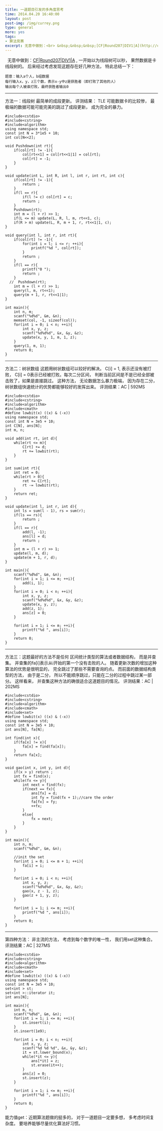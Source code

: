 ```yaml
---
title: 一道题目引发的多角度思考
time: 2014.04.20 16:40:00
layout: post
post-img: /img/currey.png
type: general
more: yes
tags:
- 算法竞赛
excerpt: 无意中做到：<br> &nbsp;&nbsp;&nbsp;[CF|Round207|DIV1|A](http://codeforces.com/contest/356/problem/A)<br>一开始以为线段树可以秒， 果然数据是卡线段树的。后来经过考虑发现这题存在好几种方法， 特此总结一下。
---
```


&nbsp;&nbsp;无意中做到：[CF|Round207|DIV1|A](http://codeforces.com/contest/356/problem/A) , 一开始以为线段树可以秒， 果然数据是卡线段树的。
后来经过考虑发现这题存在好几种方法， 特此总结一下：

```
题意：输入a个人，b组数据
每行输入x，y，z三个数，表示x-y中z是获胜者（即打败了其他的人）
输出每个人被谁打败，最终获胜者输出0
```
---
方法一：线段树
最简单的成段更新。 评测结果： TLE 
可能数据卡的比较惨， 最极端的数据可能可能完美的跳过了成段更新， 成为完全的暴力。

```
#include<cstdio>
#include<cstring>
#include<algorithm>
using namespace std;
const int N = 3*1e5 + 10;
int col[N<<2];

void Pushdown(int rt){
    if(col[rt] != -1){
        col[rt<<1] = col[rt<<1|1] = col[rt];
        col[rt] = -1;
    }
}

void update(int L, int R, int l, int r, int rt, int c){
    if(col[rt] != -1){
        return ;
    }
    if(l == r){
        if(l != c) col[rt] = c;
        return ;
    }
    Pushdown(rt);
    int m = (l + r) >> 1;
    if(L <= m) update(L, R, l, m, rt<<1, c);
    if(R > m) update(L, R, m + 1, r, rt<<1|1, c);
}

void query(int l, int r, int rt){
    if(col[rt] != -1){
        for(int i = l; i <= r; ++i){
            printf("%d ", col[rt]);
        }
        return ;
    }
    if(l == r){
        printf("0 ");
        return ;
    }
  //  Pushdown(rt);
    int m = (l + r) >> 1;
    query(l, m, rt<<1);
    query(m + 1, r, rt<<1|1);
}

int main(){
    int n, m;
    scanf("%d%d", &m, &n);
    memset(col, -1, sizeof(col));
    for(int i = 0; i < n; ++i){
        int x, y, z;
        scanf("%d%d%d", &x, &y, &z);
        update(x, y, 1, m, 1, z);
    }
    query(1, m, 1);
    return 0;
}
```
---
方法二：树状数组
这题用树状数组可以较好的解决。
C[i] = 1, 表示还没有被打败， C[i] = 0表示已经被打败。每次二分区间， 判断当前区间是不是已经全部被击败了，如果是直接跳过。
这种方法， 无论数据怎么暴力极端， 因为存在二分，树状数组快速统计的优势都能够较好的发挥出来。 评测结果：AC | 592MS

```
#include<cstdio>
#include<cstring>
#include<algorithm>
#include<cmath>
#define lowbit(x) ((x) & (-x))
using namespace std;
const int N = 3e5 + 10;
int C[N], ans[N];
int m, n;

void add(int rt, int d){
    while(rt <= m){
        C[rt] += d;
        rt += lowbit(rt);
    }
}

int sum(int rt){
    int ret = 0;
    while(rt > 0){
        ret += C[rt];
        rt -= lowbit(rt);
    }
    return ret;
}

void update(int l, int r, int d){
    int ls = sum(l - 1), rs = sum(r);
    if(ls == rs){
        return ;
    }
    if(l == r){
        add(l, -1);
        ans[l] = d;
        return ;
    }
    int m = (l + r) >> 1;
    update(l, m, d);
    update(m + 1, r, d);
}

int main(){
    scanf("%d%d", &m, &n);
    for(int i = 1; i <= m; ++i){
        add(i, 1);
    }
    for(int i = 0; i < n; ++i){
        int x, y, z;
        scanf("%d%d%d", &x, &y, &z);
        update(x, y, z);
        add(z, 1);
        ans[z] = 0;
    }

    for(int i = 1; i <= m; ++i){
        printf("%d ", ans[i]);
    }
    return 0;
}
```

---
方法三：这题最好的方法不是任何 区间统计类型的算法或者数据结构， 而是并查集。
并查集的fa[i]表示从i开始的第一个没有击败的人。 随着更新次数的增加这种算法的优势是很明显的， 完全跳过了那些不需要查询的点。
而前面的数据结构类型的方法， 由于是二分， 所以不能顺序跳过，只能在二分的过程中跳过某一部分。 这样看来， 并查集这种方法的确很适合这道题目的情况。
评测结果：AC | 202MS

```
#include<cstdio>
#include<cstring>
#include<algorithm>
#include<cmath>
#include<set>
#define lowbit(x) ((x) & (-x))
using namespace std;
const int N = 3e5 + 10;
int ans[N], fa[N];

int find(int x){
    if(fa[x] != x){
        fa[x] = find(fa[x]);
    }
    return fa[x];
}

void gao(int x, int y, int d){
    if(x > y) return ;
    int fx = find(x);
    while(fx <= y){
        int next = find(fx);
        if(next == fx){
            ans[fx] = d;
            int fy = find(fx + 1);//care the order
            fa[fx] = fy;
            ++fx;
        }
        else{
            fx = next;
        }
    }
}

int main(){
    int n, m;
    scanf("%d%d", &m, &n);

    //init the set
    for(int i = 0; i <= m + 1; ++i){
        fa[i] = i;
    }

    for(int i = 0; i < n; ++i){
        int x, y, z;
        scanf("%d%d%d", &x, &y, &z);
        gao(x, z - 1, z);
        gao(z + 1, y, z);
    }

    for(int i = 1; i <= m; ++i){
        printf("%d ", ans[i]);
    }
    return 0;
}
```

---
第四种方法：
非主流的方法， 考虑到每个数字的唯一性， 我们用set这种集合。 评测结果：AC | 327MS

```
#include<cstdio>
#include<cstring>
#include<algorithm>
#include<cmath>
#include<set>
#define lowbit(x) ((x) & (-x))
using namespace std;
const int N = 3e5 + 10;
set<int > st;
set<int >::iterator it;
int ans[N];

int main(){
    int m, n;
    scanf("%d%d", &m, &n);
    for(int i = 1; i <= m; ++i){
        st.insert(i);
    }
    st.insert(1e9);

    for(int i = 0; i < n; ++i){
        int x, y, z;
        scanf("%d %d %d", &x, &y, &z);
        it = st.lower_bound(x);
        while(*it <= y){
            ans[*it] = z;
            st.erase(it++);
        }
        ans[z] = 0;
        st.insert(z);
    }

    for(int i = 1; i <= m; ++i){
        printf("%d ", ans[i]);
    }
    return 0;
}
```
能力值get：近期算法题做的挺多的，  对于一道题目一定要多想， 多考虑时间复杂度。
要培养能够尽量优化算法好习惯。
